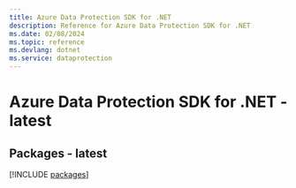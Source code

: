 ```yaml
---
title: Azure Data Protection SDK for .NET
description: Reference for Azure Data Protection SDK for .NET
ms.date: 02/08/2024
ms.topic: reference
ms.devlang: dotnet
ms.service: dataprotection
---
```

# Azure Data Protection SDK for .NET - latest
## Packages - latest
[!INCLUDE [packages](data-protection-index.md)]